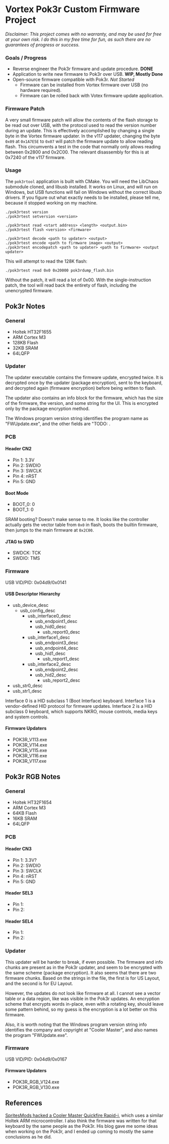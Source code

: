 # Vortex Pok3r Custom Firmware Project

*Disclaimer: This project comes with no warranty, and may be used for free at your own risk. I do
this in my free time for fun, as such there are no guarantees of progress or success.*

### Goals / Progress
- Reverse engineer the Pok3r firmware and update procedure. **DONE**
- Application to write new firmware to Pok3r over USB. **WIP, Mostly Done**
- Open-source firmware compatible with Pok3r. *Not Started*
    - Firmware can be installed from Vortex firmware over USB (no hardware required).
    - Firmware can be rolled back with Votex firmware update application.

### Firmware Patch
A very small firmware patch will allow the contents of the flash storage to be read out over USB,
with the protocol used to read the version number during an update. This is effectively
accomplished by changing a single byte in the Vortex firmware updater. In the v117 updater,
changing the byte `0x09` at `0x1A7E5E` to `0x07` will patch the firmware update to allow reading
flash. This circumvents a test in the code that normally only allows reading between 0x2800 and
0x2C00. The relevant disassembly for this is at 0x7240 of the v117 firmware.

### Usage
The `pok3rtool` application is built with CMake. You will need the LibChaos submodule cloned, and
libusb installed. It works on Linux, and will run on Windows, but USB functions will fail on
Windows without the correct libusb drivers. If you figure out what exactly needs to be installed,
please tell me, because it stopped working on my machine.

    ./pok3rtest version
    ./pok3rtest setversion <version>

    ./pok3rtest read <start address> <length> <output.bin>
    ./pok3rtest flash <version> <firmware>

    ./pok3rtest decode <path to updater> <output>
    ./pok3rtest encode <path to firmware image> <output>
    ./pok3rtest encodepatch <path to updater> <path to firmware> <output updater>

This will attempt to read the 128K flash:

    ./pok3rtest read 0x0 0x20000 pok3rdump_flash.bin

Without the patch, it will read a lot of 0x00. With the single-instruction patch, the tool will
read back the entirety of flash, including the unencrypted firmware.

## Pok3r Notes

### General
- Holtek HT32F1655
- ARM Cortex M3
- 128KB Flash
- 32KB SRAM
- 64LQFP

### Updater
The updater executable contains the firmware update, encrypted twice. It is decrypted once by
the updater (package encryption), sent to the keyboard, and decrypted again (firmware encryption)
before being written to flash.

The updater also contains an info block for the firmware, which has the size of the firmware, the
version, and some string for the UI. This is encrypted only by the package encryption method.

The Windows program version string identifies the program name as "FWUpdate.exe", and the other
fields are "TODO: <field name in chinese characters>.

### PCB

#### Header CN2
- Pin 1: 3.3V
- Pin 2: SWDIO
- Pin 3: SWCLK
- Pin 4: nRST
- Pin 5: GND

#### Boot Mode
- BOOT_0: 0
- BOOT_1: 0

SRAM booting? Doesn't make sense to me. It looks like the controller actually gets the vector
table from `0x0` in flash, boots the builtin firmware, then jumps to the main firmware at `0x2C00`.

#### JTAG to SWD
- SWDCK: TCK
- SWDIO: TMS

### Firmware

USB VID/PID: 0x04d9/0x0141

#### USB Descriptor Hierarchy
- usb_device_desc
    - usb_config_desc
        - usb_interface0_desc
            - usb_endpoint1_desc
            - usb_hid0_desc
                - usb_report0_desc
        - usb_interface1_desc
            - usb_endpoint3_desc
            - usb_endpoint4_desc
            - usb_hid1_desc
                - usb_report1_desc
        - usb_interface2_desc
            - usb_endpoint2_desc
            - usb_hid2_desc
                - usb_report2_desc
- usb_str0_desc
- usb_str1_desc

Interface 0 is a HID subclass 1 (Boot Interface) keyboard. Interface 1 is a vendor-defined HID
protocol for firmware updates. Interface 2 is a HID subclass 0 keyboard, which supports NKRO,
mouse controls, media keys and system controls.

#### Firmware Updaters
- POK3R_V113.exe
- POK3R_V114.exe
- POK3R_V115.exe
- POK3R_V116.exe
- POK3R_V117.exe


## Pok3r RGB Notes

### General
- Holtek HT32F1654
- ARM Cortex M3
- 64KB Flash
- 16KB SRAM
- 64LQFP

### PCB

#### Header CN3
- Pin 1: 3.3V?
- Pin 2: SWDIO
- Pin 3: SWCLK
- Pin 4: nRST
- Pin 5: GND

#### Header SEL3
- Pin 1:
- Pin 2:

#### Header SEL4
- Pin 1:
- Pin 2:

### Updater
This updater will be harder to break, if even possible. The firmware and info chunks are present
as in the Pok3r updater, and seem to be encrypted with the same scheme (package encryption). It
also seems that there are two firmware chunks. Based on the strings in the file, the first is for
US Layout, and the second is for EU Layout.

However, the updates do not look like firmware at all. I cannot see a vector table or a data region,
like was visible in the Pok3r updates. An encryption scheme that encrypts words in-place, even with
a rotating key, should leave some pattern behind, so my guess is the encryption is a lot better on
this firmware.

Also, it is worth noting that the Windows program version string info identifies the company and
copyright at "Cooler Master", and also names the program "FWUpdate.exe".

### Firmware

USB VID/PID: 0x04d9/0x0167

#### Firmware Updaters
- POK3R_RGB_V124.exe
- POK3R_RGB_V130.exe


## References
[SpritesMods hacked a Cooler Master Quickfire Rapid-i](https://spritesmods.com/?art=rapidisnake),
which uses a similar Holtek ARM microcontroller. I also think the firmware was written for that
keyboard by the same people as the Pok3r. His blog gave me some ideas when working on the Pok3r,
and I ended up coming to mostly the same conclusions as he did.
